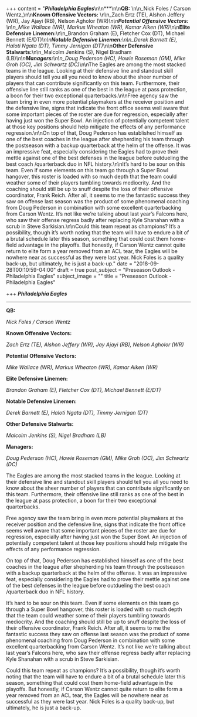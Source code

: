 +++
content = "**_Philadelphia Eagles_**\n\n***\n\n**QB:** \n\n_Nick Foles / Carson Wentz_\n\n**Known Offensive Vectors:** \n\n_Zach Ertz (TE), Alshon Jeffery (WR), Jay Ajayi (RB), Nelson Agholor (WR)_\n\n**Potential Offensive Vectors:** \n\n_Mike Wallace (WR), Markus Wheaton (WR), Kamar Aiken (WR)_\n\n**Elite Defensive Linemen:**\n\n_Brandon Graham (E), Fletcher Cox (DT), Michael Bennett (E/DT)_\n\n**Notable Defensive Linemen:**\n\n_Derek Barnett (E), Haloti Ngata (DT), Timmy Jernigan (DT)_\n\n**Other Defensive Stalwarts:**\n\n_Malcolm Jenkins (S), Nigel Bradham (LB)_\n\n**Managers:**\n\n_Doug Pederson (HC), Howie Roseman (GM), Mike Groh (OC), Jim Schwartz (DC)_\n\nThe Eagles are among the most stacked teams in the league. Looking at their defensive line and standout skill players should tell you all you need to know about the sheer number of players that can contribute significantly on this team. Furthermore, their offensive line still ranks as one of the best in the league at pass protection, a boon for their two exceptional quarterbacks.\n\nFree agency saw the team bring in even more potential playmakers at the receiver position and the defensive line, signs that indicate the front office seems well aware that some important pieces of the roster are due for regression, especially after having just won the Super Bowl. An injection of potentially competent talent at those key positions should help mitigate the effects of any performance regression.\n\nOn top of that, Doug Pederson has established himself as one of the best coaches in the league after shepherding his team through the postseason with a backup quarterback at the helm of the offense. It was an impressive feat, especially considering the Eagles had to prove their mettle against one of the best defenses in the league before outdueling the best coach /quarterback duo in NFL history.\n\nIt’s hard to be sour on this team. Even if some elements on this team go through a Super Bowl hangover, this roster is loaded with so much depth that the team could weather some of their players tumbling towards mediocrity. And the coaching should still be up to snuff despite the loss of their offensive coordinator, Frank Reich. After all, it seems to me the fantastic success they saw on offense last season was the product of some phenomenal coaching from Doug Pederson in combination with some excellent quarterbacking from Carson Wentz. It’s not like we’re talking about last year’s Falcons here, who saw their offense regress badly after replacing Kyle Shanahan with a scrub in Steve Sarkisian.\n\nCould this team repeat as champions? It’s a possibility, though it’s worth noting that the team will have to endure a bit of a brutal schedule later this season, something that could cost them home-field advantage in the playoffs. But honestly, if Carson Wentz cannot quite return to elite form a year removed from an ACL tear, the Eagles will be nowhere near as successful as they were last year. Nick Foles is a quality back-up, but ultimately, he is just a back-up."
date = "2018-09-28T00:10:59-04:00"
draft = true
post_subject = "Preseason Outlook - Philadelphia Eagles"
subject_image = ""
title = "Preseason Outlook - Philadelphia Eagles"

+++
**_Philadelphia Eagles_**

***

**QB:** 

_Nick Foles / Carson Wentz_

**Known Offensive Vectors:** 

_Zach Ertz (TE), Alshon Jeffery (WR), Jay Ajayi (RB), Nelson Agholor (WR)_

**Potential Offensive Vectors:** 

_Mike Wallace (WR), Markus Wheaton (WR), Kamar Aiken (WR)_

**Elite Defensive Linemen:**

_Brandon Graham (E), Fletcher Cox (DT), Michael Bennett (E/DT)_

**Notable Defensive Linemen:**

_Derek Barnett (E), Haloti Ngata (DT), Timmy Jernigan (DT)_

**Other Defensive Stalwarts:**

_Malcolm Jenkins (S), Nigel Bradham (LB)_

**Managers:**

_Doug Pederson (HC), Howie Roseman (GM), Mike Groh (OC), Jim Schwartz (DC)_

The Eagles are among the most stacked teams in the league. Looking at their defensive line and standout skill players should tell you all you need to know about the sheer number of players that can contribute significantly on this team. Furthermore, their offensive line still ranks as one of the best in the league at pass protection, a boon for their two exceptional quarterbacks.

Free agency saw the team bring in even more potential playmakers at the receiver position and the defensive line, signs that indicate the front office seems well aware that some important pieces of the roster are due for regression, especially after having just won the Super Bowl. An injection of potentially competent talent at those key positions should help mitigate the effects of any performance regression.

On top of that, Doug Pederson has established himself as one of the best coaches in the league after shepherding his team through the postseason with a backup quarterback at the helm of the offense. It was an impressive feat, especially considering the Eagles had to prove their mettle against one of the best defenses in the league before outdueling the best coach /quarterback duo in NFL history.

It’s hard to be sour on this team. Even if some elements on this team go through a Super Bowl hangover, this roster is loaded with so much depth that the team could weather some of their players tumbling towards mediocrity. And the coaching should still be up to snuff despite the loss of their offensive coordinator, Frank Reich. After all, it seems to me the fantastic success they saw on offense last season was the product of some phenomenal coaching from Doug Pederson in combination with some excellent quarterbacking from Carson Wentz. It’s not like we’re talking about last year’s Falcons here, who saw their offense regress badly after replacing Kyle Shanahan with a scrub in Steve Sarkisian.

Could this team repeat as champions? It’s a possibility, though it’s worth noting that the team will have to endure a bit of a brutal schedule later this season, something that could cost them home-field advantage in the playoffs. But honestly, if Carson Wentz cannot quite return to elite form a year removed from an ACL tear, the Eagles will be nowhere near as successful as they were last year. Nick Foles is a quality back-up, but ultimately, he is just a back-up.
